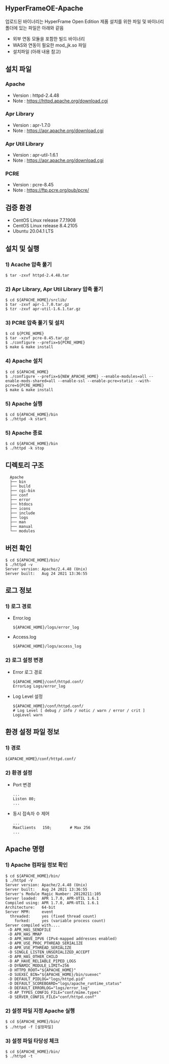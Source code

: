 ## HyperFrameOE-Apache

업로드된 바이너리는 HyperFrame Open Edition 제품 설치를 위한 파일 및 바이너리 폴더에 있는 파일은 아래와 같음 

- 외부 연동 모듈을 포함한 빌드 바이너리 
- WAS와 연동이 필요한 mod_jk.so 파일
- 설치파일 (아래 내용 참고)

## 설치 파일

### Apache

* Version : httpd-2.4.48
* Note : https://httpd.apache.org/download.cgi

### Apr Library

* Version : apr-1.7.0
* Note : https://apr.apache.org/download.cgi

### Apr Util Library

* Version : apr-util-1.6.1
* Note : https://apr.apache.org/download.cgi

### PCRE

* Version : pcre-8.45
* Note : https://ftp.pcre.org/pub/pcre/

## 검증 환경
    
* CentOS Linux release 7.7.1908
* CentOS Linux release 8.4.2105
* Ubuntu 20.04.1 LTS


## 설치 및 실행

### 1) Acache 압축 풀기

    $ tar -zxvf httpd-2.4.48.tar  

### 2) Apr Library, Apr Util Library 압축 풀기

    $ cd ${APACHE_HOME}/srclib/
    $ tar -zxvf apr-1.7.0.tar.gz    
    $ tzr -zxvf apr-util-1.6.1.tar.gz  

### 3) PCRE 압축 풀기 및 설치

    $ cd ${PCRE_HOME}
    $ tar -xzvf pcre-8.45.tar.gz
    $ ./configure --prefix=${PCRE_HOME}
    $ make & make install

### 4) Apache 설치

    $ cd ${APACHE_HOME}
    $ ./configure --prefix=${NEW_APACHE_HOME} --enable-modules=all --enable-mods-shared=all --enable-ssl --enable-pcre=static --with-pcre=${PCRE_HOME}
    $ make & make install

### 5) Apache 실행

    $ cd ${APACHE_HOME}/bin
    $ ./httpd -k start
    
### 5) Apache 종료

    $ cd ${APACHE_HOME}/bin
    $ ./httpd -k stop

## 디렉토리 구조

      Apache
      ├── bin
      ├── build      
      ├── cgi-bin            
      ├── conf            
      ├── error
      ├── htdocs        
      ├── icons
      ├── include
      ├── logs
      ├── man
      ├── manual
      └── modules           

## 버전 확인

    $ cd ${APACHE_HOME}/bin/
    $ ./httpd -v
    Server version: Apache/2.4.48 (Unix)
    Server built:   Aug 24 2021 13:36:55

## 로그 정보

### 1) 로그 경로

* Error.log

      ${APACHE_HOME}/logs/error_log
      
* Access.log

      ${APACHE_HOME}/logs/access_log

### 2) 로그 설정 변경

* Error 로그 경로

      ${APACHE_HOME}/conf/httpd.conf/
      ErrorLog Logs/error_log
      
* Log Level 설정

      ${APACHE_HOME}/conf/httpd.conf/
      # Log Level [ debug / info / notic / warn / error / crit ]
      LogLevel warn
      
## 환경 설정 파일 정보

### 1) 경로
    
    ${APACHE_HOME}/conf/httpd.conf/

### 2) 환경 설정

* Port 변경

      ...
      Listen 80;
      ...

* 동시 접속자 수 제어

      ...
      MaxClients   150;        # Max 256
      ...

## Apache 명령

### 1) Apache 컴파일 정보 확인

    $ cd ${APACHE_HOME}/bin/
    $ ./httpd -V
    Server version: Apache/2.4.48 (Unix)
    Server built:   Aug 24 2021 13:36:55
    Server's Module Magic Number: 20120211:105
    Server loaded:  APR 1.7.0, APR-UTIL 1.6.1
    Compiled using: APR 1.7.0, APR-UTIL 1.6.1
    Architecture:   64-bit
    Server MPM:     event
      threaded:     yes (fixed thread count)
        forked:     yes (variable process count)
    Server compiled with....
     -D APR_HAS_SENDFILE
     -D APR_HAS_MMAP
     -D APR_HAVE_IPV6 (IPv4-mapped addresses enabled)
     -D APR_USE_PROC_PTHREAD_SERIALIZE
     -D APR_USE_PTHREAD_SERIALIZE
     -D SINGLE_LISTEN_UNSERIALIZED_ACCEPT
     -D APR_HAS_OTHER_CHILD
     -D AP_HAVE_RELIABLE_PIPED_LOGS
     -D DYNAMIC_MODULE_LIMIT=256
     -D HTTPD_ROOT="${APACHE_HOME}"
     -D SUEXEC_BIN="${APACHE_HOME}/bin/suexec"
     -D DEFAULT_PIDLOG="logs/httpd.pid"
     -D DEFAULT_SCOREBOARD="logs/apache_runtime_status"
     -D DEFAULT_ERRORLOG="logs/error_log"
     -D AP_TYPES_CONFIG_FILE="conf/mime.types"
     -D SERVER_CONFIG_FILE="conf/httpd.conf"
     
### 2) 설정 파일 지정 Apache 실행

    $ cd ${APACHE_HOME}/bin/
    $ ./httpd -f [설정파일]     

### 3) 설정 파일 타당성 체크

    $ cd ${APACHE_HOME}/bin/
    $ ./httpd -t                                           
      
